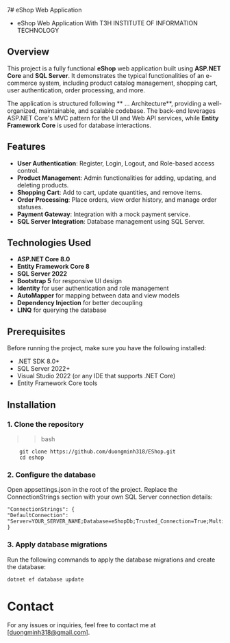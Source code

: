 7# eShop Web Application 
- eShop Web Application With T3H INSTITUTE OF INFORMATION TECHNOLOGY
## Overview
This project is a fully functional **eShop** web application built using **ASP.NET Core** and **SQL Server**. It demonstrates the typical functionalities of an e-commerce system, including product catalog management, shopping cart, user authentication, order processing, and more. 

The application is structured following ** ... Architecture**, providing a well-organized, maintainable, and scalable codebase. The back-end leverages ASP.NET Core's MVC pattern for the UI and Web API services, while **Entity Framework Core** is used for database interactions.

## Features
- **User Authentication**: Register, Login, Logout, and Role-based access control.
- **Product Management**: Admin functionalities for adding, updating, and deleting products.
- **Shopping Cart**: Add to cart, update quantities, and remove items.
- **Order Processing**: Place orders, view order history, and manage order statuses.
- **Payment Gateway**: Integration with a mock payment service.
- **SQL Server Integration**: Database management using SQL Server.

## Technologies Used
- **ASP.NET Core 8.0**
- **Entity Framework Core 8**
- **SQL Server 2022**
- **Bootstrap 5** for responsive UI design
- **Identity** for user authentication and role management
- **AutoMapper** for mapping between data and view models
- **Dependency Injection** for better decoupling
- **LINQ** for querying the database
###
## Prerequisites
Before running the project, make sure you have the following installed:
- .NET SDK 8.0+
- SQL Server 2022+
- Visual Studio 2022 (or any IDE that supports .NET Core)
- Entity Framework Core tools

## Installation

### 1. Clone the repository

>>  bash

		git clone https://github.com/duongminh318/EShop.git
		cd eshop

### 2. Configure the database

Open appsettings.json in the root of the project.
Replace the ConnectionStrings section with your own SQL Server connection details:

>>
	"ConnectionStrings": {
	"DefaultConnection": "Server=YOUR_SERVER_NAME;Database=eShopDb;Trusted_Connection=True;MultipleActiveResultSets=true"
	}


### 3. Apply database migrations

Run the following commands to apply the database migrations and create the database:

>>
	dotnet ef database update


# Contact
For any issues or inquiries, feel free to contact me at [duongminh318@gmail.com].
		